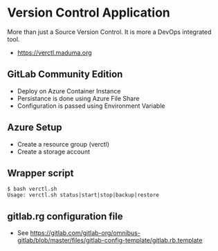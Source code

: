 # Version Control Application

More than just a Source Version Control. It is more a DevOps integrated tool.
- https://verctl.maduma.org

## GitLab Community Edition

- Deploy on Azure Container Instance
- Persistance is done using Azure File Share
- Configuration is passed using Environment Variable

## Azure Setup

- Create a resource group (verctl)
- Create a storage account

## Wrapper script
```
$ bash verctl.sh
Usage: verctl.sh status|start|stop|backup|restore
```

## gitlab.rg configuration file

- See https://gitlab.com/gitlab-org/omnibus-gitlab/blob/master/files/gitlab-config-template/gitlab.rb.template
